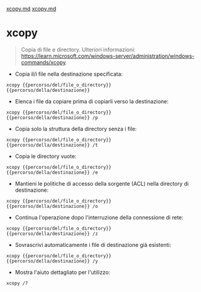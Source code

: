 [xcopy.md](https://github.com/leandrovillari/tldr/files/10950324/xcopy.md)
[xcopy.md](https://github.com/leandrovillari/tldr/files/10950319/xcopy.md)
# xcopy

> Copia di file e directory.
> Ulteriori informazioni: https://learn.microsoft.com/windows-server/administration/windows-commands/xcopy.

- Copia il/i file nella destinazione specificata:

`xcopy {{percorso/del/file_o_directory}} {{percorso/della/destinazione}}`

- Elenca i file da copiare prima di copiarli verso la destinazione:

`xcopy {{percorso/del/file_o_directory}} {{percorso/della/destinazione}} /p`

- Copia solo la struttura della directory senza i file:

`xcopy {{percorso/del/file_o_directory}} {{percorso/della/destinazione}} /t`

- Copia le directory vuote:

`xcopy {{percorso/del/file_o_directory}} {{percorso/della/destinazione}} /e`

- Mantieni le politiche di accesso della sorgente (ACL) nella directory di destinazione:

`xcopy {{percorso/del/file_o_directory}} {{percorso/della/destinazione}} /o`

- Continua l'operazione dopo l'interruzione della connessione di rete:

`xcopy {{percorso/del/file_o_directory}} {{percorso/della/destinazione}} /z`

- Sovrascrivi automaticamente i file di destinazione già esistenti:

`xcopy {{percorso/del/file_o_directory}} {{percorso/della/destinazione}} /y`

- Mostra l'aiuto dettagliato per l'utilizzo:

`xcopy /?`
